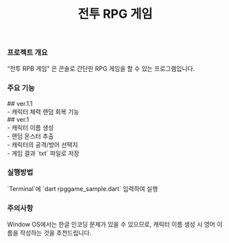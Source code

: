 <h1 align="center">
전투 RPG 게임
</h1>
<br>

<h3>
프로젝트 개요
</h3>
“전투 RPB 게임" 은 콘솔로 간단한 RPG 게임을 할 수 있는 프로그램입니다.

<h3>
주요 기능
</h3>
## ver.1.1<br>
- 캐릭터 체력 랜덤 회복 기능<br>
## ver.1<br>
- 캐릭터 이름 생성<br>
- 랜덤 몬스터 추출<br>
- 캐릭터의 공격/방어 선택지<br>
- 게임 결과 `txt` 파일로 저장<br>
<h3>
실행방법
</h3>
`Terminal`에 `dart rpggame_sample.dart` 입력하여 실행

<h3>
주의사항
</h3>
Window OS에서는 한글 인코딩 문제가 있을 수 있으므로, 캐릭터 이름 생성 시 영어 이름을 작성하는 것을 추천드립니다.
